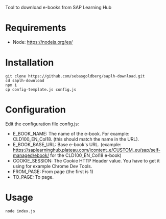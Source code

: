 Tool to download e-books from SAP Learning Hub

Requirements
============
- Node: https://nodejs.org/es/

Installation
============

```
git clone https://github.com/sebasgoldberg/saplh-download.git
cd saplh-download
npm i
cp config-template.js config.js
```

Configuration
=============

Edit the configuration file config.js:
- E_BOOK_NAME: The name of the e-book. For example: CLD100_EN_Col18. (this should match the name in the URL).
- E_BOOK_BASE_URL: Base e-book's URL. (example: https://saplearninghub.plateau.com/icontent_e/CUSTOM_eu/sap/self-managed/ebook/ for the CLD100_EN_Col18 e-book)
- COOKIE_SESSION: The Cookie HTTP Header value. You have to get it using for example Chrome Dev Tools.
- FROM_PAGE: From page (the first is 1)
- TO_PAGE: To page.

Usage
=====

```
node index.js
```
